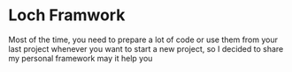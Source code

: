 # Loch Framwork
Most of the time, you need to prepare a lot of code or use them from your last project whenever you want to start a new project, so I decided to share my personal framework may it help you
